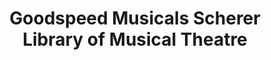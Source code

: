---
layout: repo
title: "Goodspeed Musicals Scherer Library of Musical Theatre"
id: 6522
permalink: repos/6522/
---